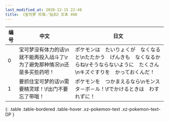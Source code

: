 ```yaml
---
last_modified_at: 2020-12-15 22:48
title: 《宝可梦 珍珠／钻石》文本 498
---
```

| 编号 | 中文 | 日文 |
| ---- | ---- | ---- |
| 0 | 宝可梦没有体力的话\n就不能再投入战斗了\r为了避免那种情况\n还是多买些药吧！ | ポケモンは　たいりょくが　なくなると\nたたかう　げんきも　なくなるからね\rそうならないように　たくさん\nキズぐすりを　かっておくんだ！ |
| 1 | 要抓住宝可梦的话\n需要精灵球！\f出门不要忘了带哦！ | ポケモンを　つかまえるなら\nモンスタ－ボ－ル！\fでかけるときは　わすれずに！ |
{: .table .table-bordered .table-hover .xz-pokemon-text .xz-pokemon-text-DP }